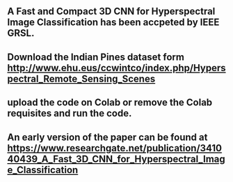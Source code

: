 ## A Fast and Compact 3D CNN for Hyperspectral Image Classification has been accpeted by IEEE GRSL. 
## Download the Indian Pines dataset form http://www.ehu.eus/ccwintco/index.php/Hyperspectral_Remote_Sensing_Scenes
## upload the code on Colab or remove the Colab requisites and run the code. 
## An early version of the paper can be found at https://www.researchgate.net/publication/341040439_A_Fast_3D_CNN_for_Hyperspectral_Image_Classification
